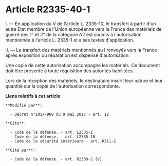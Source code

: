# Article R2335-40-1

I. ― En application du V de l'article L. 2335-10, le transfert à partir d'un autre Etat membre de l'Union européenne vers la
France des matériels de guerre des 1° et 2° de la catégorie A2 est soumis à l'autorisation mentionnée à l'article L. 2335-1
et à ses textes d'application.

II. ― Le transfert des matériels mentionnés au I renvoyés vers la France après exposition ou réparation est dispensé
d'autorisation.

Une copie de cette autorisation accompagne les matériels. Ce document doit être présenté à toute réquisition des autorités
habilitées.

Lors de la réception des matériels, le destinataire inscrit leur nature et leur quantité sur la copie de l'autorisation
correspondante.

**Liens relatifs à cet article**

	**Modifié par**:

	  - Décret n°2017-909 du 9 mai 2017 - art. 12

	**Cite**:

	  - Code de la défense. - art. L2335-1
	  - Code de la défense. - art. L2335-10
	  - Code de la sécurité intérieure - art. R311-2

	**Cité par**:

	  - Code de la défense. - art. R2339-2 (V)
